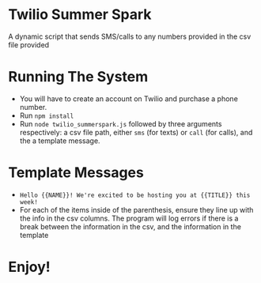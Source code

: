 # Twilio Summer Spark
A dynamic script that sends SMS/calls to any numbers provided in the csv file provided

# Running The System
- You will have to create an account on Twilio and purchase a phone number.
- Run `npm install`
- Run `node twilio_summerspark.js` followed by three arguments respectively: a csv file path, either `sms` (for texts) or `call` (for calls), and the a template message.

# Template Messages
- `Hello {{NAME}}! We're excited to be hosting you at {{TITLE}} this week!`
- For each of the items inside of the parenthesis, ensure they line up with the info in the csv columns. The program will log errors if there is a break between the information in the csv, and the information in the template

# Enjoy!
